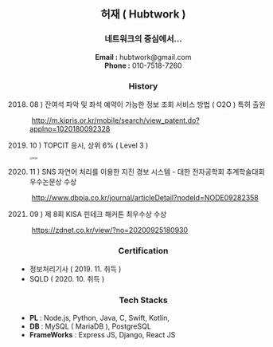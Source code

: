 <center>
  <h2>
    허재	( Hubtwork )
  </h2>
  <h3>
    네트워크의 중심에서...
  </h3>  
    <span style="font-weight: bold">Email :</span> hubtwork@gmail.com
  <br>
    <span style="font-weight: bold">Phone :</span> 010-7518-7260
</center>

<center>
  <h3>
    History
  </h3>
</center>

2018. 08 ) 잔여석 파악 및 좌석 예약이 가능한 정보 조회 서비스 방법 ( O2O ) 특허 출원

      ​		http://m.kipris.or.kr/mobile/search/view_patent.do?applno=1020180092328

2019. 10 ) TOPCIT 응시, 상위 6% ( Level 3 ) 

      <img src="https://imgur.com/o3XLLi5.png" alt="Imgur" style="zoom:30%;" />

2019. 11 ) SNS 자연어 처리를 이용한 지진 경보 시스템 - 대한 전자공학회 추계학술대회 우수논문상 수상

      ​		http://www.dbpia.co.kr/journal/articleDetail?nodeId=NODE09282358

2020. 09 ) 제 8회 KISA 핀테크 해커톤 최우수상 수상

      ​		https://zdnet.co.kr/view/?no=20200925180930

<center>
  <h3>
    Certification
  </h3>
</center>

- 정보처리기사 ( 2019. 11. 취득 )
- SQLD ( 2020. 10. 취득 )

<center>
  <h3>
    Tech Stacks
  </h3>
</center>

- <b>PL </b>: Node.js, Python, Java, C, Swift, Kotlin, 
- <b>DB </b> : MySQL ( MariaDB ), PostgreSQL
- <b>FrameWorks</b> : Express JS, Django, React JS

